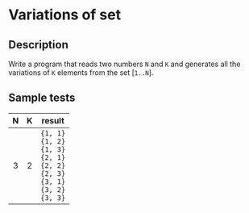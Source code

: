 # Variations of set

## Description
Write a program that reads two numbers `N` and `K` and generates all the variations of `K` elements from the set [`1..N`].

## Sample tests

| N | K |                                      result                                      |
|:-:|:-:|:--------------------------------------------------------------------------------:|
| 3 | 2 | `{1, 1}` <br> `{1, 2}` <br> `{1, 3}` <br> `{2, 1}` <br> `{2, 2}` <br> `{2, 3}` <br> `{3, 1}` <br> `{3, 2}` <br> `{3, 3}` |
